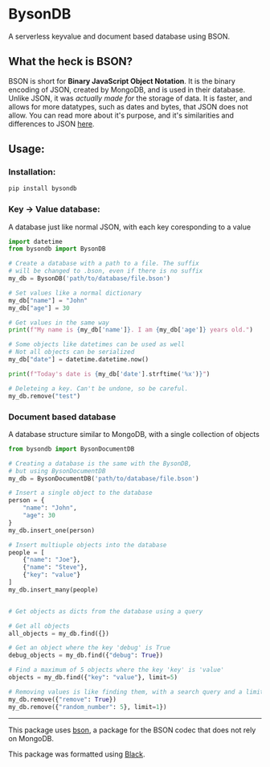 # BysonDB

A serverless keyvalue and document based database using BSON.

## What the heck is BSON?

BSON is short for **Binary JavaScript Object Notation**. It is the binary encoding of JSON, created by MongoDB, and is used in their database. Unlike JSON, it was *actually made for* the storage of data. It is faster, and allows for more datatypes, such as dates and bytes, that JSON does not allow. You can read more about it's purpose, and it's similarities and differences to JSON [here](https://bsonspec.org/).

## Usage:

### Installation:
```bash
pip install bysondb
```

### Key -> Value database:
A database just like normal JSON, with each key coresponding to a value 
```py
import datetime
from bysondb import BysonDB

# Create a database with a path to a file. The suffix
# will be changed to .bson, even if there is no suffix
my_db = BysonDB('path/to/database/file.bson')

# Set values like a normal dictionary
my_db["name"] = "John"
my_db["age"] = 30

# Get values in the same way
print(f"My name is {my_db['name']}. I am {my_db['age']} years old.")

# Some objects like datetimes can be used as well
# Not all objects can be serialized
my_db["date"] = datetime.datetime.now()

print(f"Today's date is {my_db['date'].strftime('%x')}")

# Deleteing a key. Can't be undone, so be careful.
my_db.remove("test")
```

### Document based database
A database structure similar to MongoDB, with a single collection of objects
```py
from bysondb import BysonDocumentDB

# Creating a database is the same with the BysonDB,
# but using BysonDocumentDB
my_db = BysonDocumentDB('path/to/database/file.bson')

# Insert a single object to the database
person = {
    "name": "John",
    "age": 30
}
my_db.insert_one(person)

# Insert multiuple objects into the database
people = [
    {"name": "Joe"},
    {"name": "Steve"},
    {"key": "value"}
]
my_db.insert_many(people)


# Get objects as dicts from the database using a query

# Get all objects
all_objects = my_db.find({})

# Get an object where the key 'debug' is True
debug_objects = my_db.find({"debug": True})

# Find a maximum of 5 objects where the key 'key' is 'value'
objects = my_db.find({"key": "value"}, limit=5)

# Removing values is like finding them, with a search query and a limit
my_db.remove({"remove": True})
my_db.remove({"random_number": 5}, limit=1})
```

---

This package uses [bson](https://github.com/py-bson/bson), a package for the BSON codec that does not rely on MongoDB.

This package was formatted using [Black](https://black.rtfd.io).
